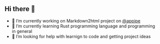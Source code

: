 ## Hi there 👋

- 🔭 I’m currently working on Markdown2html project on [@appipe](https://github.com/appipe)
- 🌱 I’m currently learning Rust programming language and programming in general
- 🤔 I’m looking for help with learnign to code and getting project ideas
